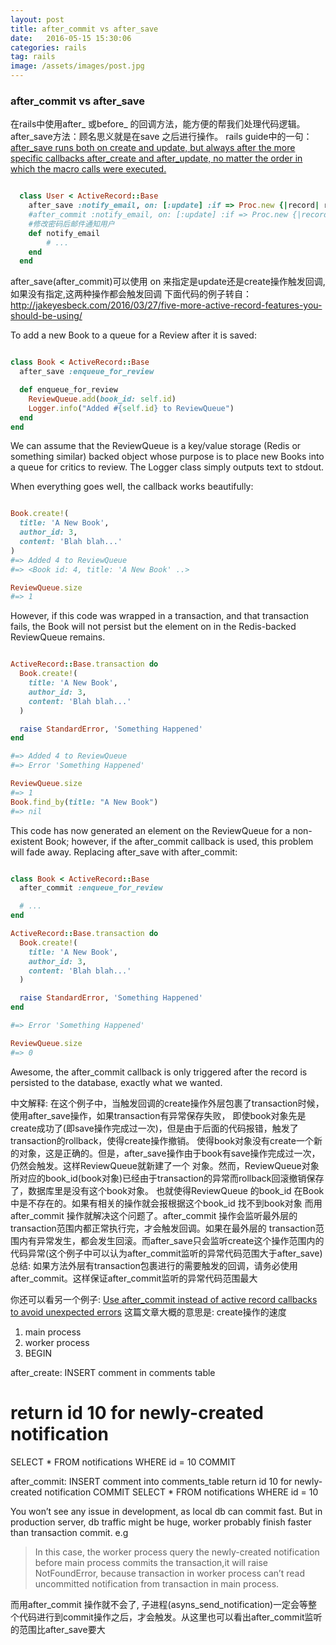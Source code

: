 ```yaml
---
layout: post
title: after_commit vs after_save
date:   2016-05-15 15:30:06
categories: rails
tag: rails
image: /assets/images/post.jpg
---
```




### after_commit vs after_save

在rails中使用after_ 或before_ 的回调方法，能方便的帮我们处理代码逻辑。
after_save方法：顾名思义就是在save 之后进行操作。
rails guide中的一句：[after_save runs both on create and update, but always after the more specific callbacks after_create and after_update, no matter the order in which the macro calls were executed.](http://guides.rubyonrails.org/active_record_callbacks.html)

```ruby

  class User < ActiveRecord::Base
    after_save :notify_email, on: [:update] :if => Proc.new {|record| record.previous_changes.key?(:password) && record.previous_changes[:password].first != record.previous_changes[:password].last}
    #after_commit :notify_email, on: [:update] :if => Proc.new {|record| record.previous_changes.key?(:password) && record.previous_changes[:password].first != record.previous_changes[:password].last}
    #修改密码后邮件通知用户
    def notify_email
        # ...
    end
  end


```

after_save(after_commit)可以使用 on 来指定是update还是create操作触发回调,如果没有指定,这两种操作都会触发回调
下面代码的例子转自：http://jakeyesbeck.com/2016/03/27/five-more-active-record-features-you-should-be-using/

To add a new Book to a queue for a Review after it is saved:

```ruby

class Book < ActiveRecord::Base
  after_save :enqueue_for_review

  def enqueue_for_review
    ReviewQueue.add(book_id: self.id)
    Logger.info("Added #{self.id} to ReviewQueue")
  end
end

```

We can assume that the ReviewQueue is a key/value storage (Redis or something similar) backed object whose purpose is to place new Books into a queue for critics to review. The Logger class simply outputs text to stdout.

When everything goes well, the callback works beautifully:

```ruby

Book.create!(
  title: 'A New Book',
  author_id: 3,
  content: 'Blah blah...'
)
#=> Added 4 to ReviewQueue
#=> <Book id: 4, title: 'A New Book' ..>

ReviewQueue.size
#=> 1

```
However, if this code was wrapped in a transaction, and that transaction fails,
the Book will not persist but the element on in the Redis-backed ReviewQueue remains.

```ruby

ActiveRecord::Base.transaction do
  Book.create!(
    title: 'A New Book',
    author_id: 3,
    content: 'Blah blah...'
  )

  raise StandardError, 'Something Happened'
end

#=> Added 4 to ReviewQueue
#=> Error 'Something Happened'

ReviewQueue.size
#=> 1
Book.find_by(title: "A New Book")
#=> nil

```
This code has now generated an element on the ReviewQueue for a non-existent Book; however,
if the after_commit callback is used, this problem will fade away.
Replacing after_save with after_commit:

```ruby

class Book < ActiveRecord::Base
  after_commit :enqueue_for_review

  # ...
end

ActiveRecord::Base.transaction do
  Book.create!(
    title: 'A New Book',
    author_id: 3,
    content: 'Blah blah...'
  )

  raise StandardError, 'Something Happened'
end

#=> Error 'Something Happened'

ReviewQueue.size
#=> 0

```

Awesome, the after_commit callback is only triggered after the record is persisted to the database, exactly what we wanted.

中文解释: 在这个例子中，当触发回调的create操作外层包裹了transaction时候，使用after_save操作，如果transaction有异常保存失败，
即使book对象先是create成功了(即save操作完成过一次)，但是由于后面的代码报错，触发了transaction的rollback，使得create操作撤销。
使得book对象没有create一个新的对象，这是正确的。但是，after_save操作由于book有save操作完成过一次，仍然会触发。这样ReviewQueue就新建了一个
对象。然而，ReviewQueue对象所对应的book_id(book对象)已经由于transaction的异常而rollback回滚撤销保存了，数据库里是没有这个book对象。
也就使得ReviewQueue 的book_id 在Book中是不存在的。如果有相关的操作就会报根据这个book_id 找不到book对象
而用 after_commit 操作就解决这个问题了。after_commit 操作会监听最外层的transaction范围内都正常执行完，才会触发回调。如果在最外层的
transaction范围内有异常发生，都会发生回滚。而after_save只会监听create这个操作范围内的代码异常(这个例子中可以认为after_commit监听的异常代码范围大于after_save)
总结: 如果方法外层有transaction包裹进行的需要触发的回调，请务必使用after_commit。这样保证after_commit监听的异常代码范围最大

你还可以看另一个例子: [Use after_commit instead of active record callbacks to avoid unexpected errors](http://codebeerstartups.com/2012/11/use-after_commit-instead-of-active-record-callbacks-to-avoid-unexpected-errors/)
这篇文章大概的意思是: create操作的速度

1. main process
2. worker process
3. BEGIN

after_create:
INSERT comment in comments table
# return id 10 for newly-created notification
SELECT * FROM notifications WHERE id = 10
COMMIT

after_commit:
INSERT comment into comments_table
return id 10 for newly-created notification
COMMIT
SELECT * FROM notifications WHERE id = 10

You won’t see any issue in development, as local db can commit fast. But in production server, db traffic might be huge, worker probably finish faster than transaction commit. e.g

> In this case, the worker process query the newly-created notification before main process commits the transaction,it will raise NotFoundError, because transaction in worker process can’t read uncommitted notification from transaction in main process.


而用after_commit 操作就不会了, 子进程(asyns_send_notification)一定会等整个代码进行到commit操作之后，才会触发。从这里也可以看出after_commit监听的范围比after_save要大


